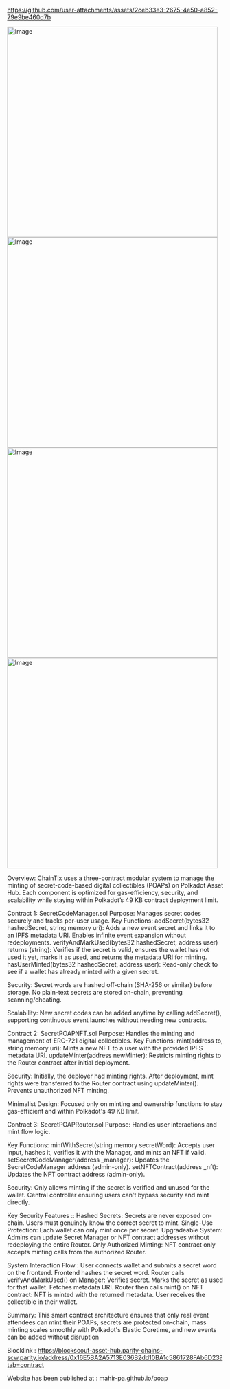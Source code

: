 https://github.com/user-attachments/assets/2ceb33e3-2675-4e50-a852-79e9be460d7b

<img width="490" alt="Image" src="https://github.com/user-attachments/assets/e0402dda-101a-4c9a-a678-101932692851" />
<img width="490" alt="Image" src="https://github.com/user-attachments/assets/cda8e8c8-0610-4ebf-a9a8-b160c6da3c87" />
<img width="490" alt="Image" src="https://github.com/user-attachments/assets/2a045118-01ad-4db6-a4c1-49a86ccfe1ee" />
<img width="490" alt="Image" src="https://github.com/user-attachments/assets/3bd06c35-4a65-41c5-98d6-224d5062bd64" />

Overview:
ChainTix uses a three-contract modular system to manage the minting of secret-code-based digital collectibles (POAPs) on Polkadot Asset Hub.
Each component is optimized for gas-efficiency, security, and scalability while staying within Polkadot’s 49 KB contract deployment limit.

Contract 1: SecretCodeManager.sol
Purpose: Manages secret codes securely and tracks per-user usage.
Key Functions: 
addSecret(bytes32 hashedSecret, string memory uri): Adds a new event secret and links it to an IPFS metadata URI. Enables infinite event expansion without redeployments.
verifyAndMarkUsed(bytes32 hashedSecret, address user) returns (string): Verifies if the secret is valid, ensures the wallet has not used it yet, marks it as used, and returns the metadata URI for minting.
hasUserMinted(bytes32 hashedSecret, address user): Read-only check to see if a wallet has already minted with a given secret.

Security:
Secret words are hashed off-chain (SHA-256 or similar) before storage.
No plain-text secrets are stored on-chain, preventing scanning/cheating.

Scalability:
New secret codes can be added anytime by calling addSecret(), supporting continuous event launches without needing new contracts.

Contract 2: SecretPOAPNFT.sol
Purpose: Handles the minting and management of ERC-721 digital collectibles.
Key Functions: 
mint(address to, string memory uri): Mints a new NFT to a user with the provided IPFS metadata URI.
updateMinter(address newMinter): Restricts minting rights to the Router contract after initial deployment.

Security:
Initially, the deployer had minting rights.
After deployment, mint rights were transferred to the Router contract using updateMinter().
Prevents unauthorized NFT minting.

Minimalist Design:
Focused only on minting and ownership functions to stay gas-efficient and within Polkadot's 49 KB limit.

Contract 3: SecretPOAPRouter.sol
Purpose: Handles user interactions and mint flow logic.

Key Functions:
mintWithSecret(string memory secretWord): Accepts user input, hashes it, verifies it with the Manager, and mints an NFT if valid.
setSecretCodeManager(address _manager): Updates the SecretCodeManager address (admin-only).
setNFTContract(address _nft): Updates the NFT contract address (admin-only).

Security:
Only allows minting if the secret is verified and unused for the wallet.
Central controller ensuring users can't bypass security and mint directly.

Key Security Features ::
Hashed Secrets: Secrets are never exposed on-chain. Users must genuinely know the correct secret to mint.
Single-Use Protection: Each wallet can only mint once per secret.
Upgradeable System: Admins can update Secret Manager or NFT contract addresses without redeploying the entire Router.
Only Authorized Minting: NFT contract only accepts minting calls from the authorized Router.

System Interaction Flow : 
User connects wallet and submits a secret word on the frontend.
Frontend hashes the secret word.
Router calls verifyAndMarkUsed() on Manager:
Verifies secret.
Marks the secret as used for that wallet.
Fetches metadata URI.
Router then calls mint() on NFT contract: NFT is minted with the returned metadata.
User receives the collectible in their wallet.

Summary:
This smart contract architecture ensures that only real event attendees can mint their POAPs, secrets are protected on-chain, mass minting scales smoothly with Polkadot's Elastic Coretime, and new events can be added without disruption

Blocklink : https://blockscout-asset-hub.parity-chains-scw.parity.io/address/0x16E5BA2A5713E036B2dd10BA1c5861728FAb6D23?tab=contract

Website has been published at : mahir-pa.github.io/poap



